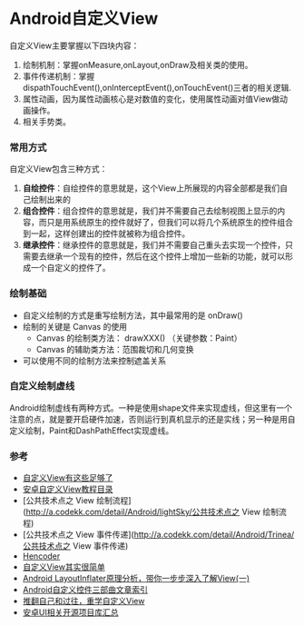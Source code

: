 # Android自定义View

自定义View主要掌握以下四块内容：

1. 绘制机制：掌握onMeasure,onLayout,onDraw及相关类的使用。
2. 事件传递机制：掌握dispathTouchEvent(),onInterceptEvent(),onTouchEvent()三者的相关逻辑.
3. 属性动画，因为属性动画核心是对数值的变化，使用属性动画对值View做动画操作。
4. 相关手势类。

### 常用方式
自定义View包含三种方式：

1. **自绘控件**：自绘控件的意思就是，这个View上所展现的内容全部都是我们自己绘制出来的
2. **组合控件**：组合控件的意思就是，我们并不需要自己去绘制视图上显示的内容，而只是用系统原生的控件就好了，但我们可以将几个系统原生的控件组合到一起，这样创建出的控件就被称为组合控件。
3. **继承控件**：继承控件的意思就是，我们并不需要自己重头去实现一个控件，只需要去继承一个现有的控件，然后在这个控件上增加一些新的功能，就可以形成一个自定义的控件了。

### 绘制基础
* 自定义绘制的方式是重写绘制方法，其中最常用的是 onDraw()
* 绘制的关键是 Canvas 的使用 
	* Canvas 的绘制类方法： drawXXX() （关键参数：Paint）
	* Canvas 的辅助类方法：范围裁切和几何变换
* 可以使用不同的绘制方法来控制遮盖关系

### 自定义绘制虚线
Android绘制虚线有两种方式。一种是使用shape文件来实现虚线，但这里有一个注意的点，就是要开启硬件加速，否则运行到真机显示的还是实线；另一种是用自定义绘制，Paint和DashPathEffect实现虚线。

### 参考
* [自定义View有这些足够了](https://github.com/xinghongfei/awesome-view)
* [安卓自定义View教程目录](http://www.gcssloop.com/customview/CustomViewIndex/)
* [公共技术点之 View 绘制流程](http://a.codekk.com/detail/Android/lightSky/公共技术点之 View 绘制流程)
* [公共技术点之 View 事件传递](http://a.codekk.com/detail/Android/Trinea/公共技术点之 View 事件传递)
* [Hencoder](http://hencoder.com/)
* [自定义View其实很简单](https://blog.csdn.net/column/details/androidcustomview.html)
* [Android LayoutInflater原理分析，带你一步步深入了解View(一)](http://blog.csdn.net/guolin_blog/article/details/12921889)
* [Android自定义控件三部曲文章索引](http://blog.csdn.net/harvic880925/article/details/50995268)
* [推翻自己和过往，重学自定义View](http://blog.csdn.net/lfdfhl/article/details/51671038)
* [安卓UI相关开源项目库汇总](https://github.com/opendigg/awesome-github-android-ui)
